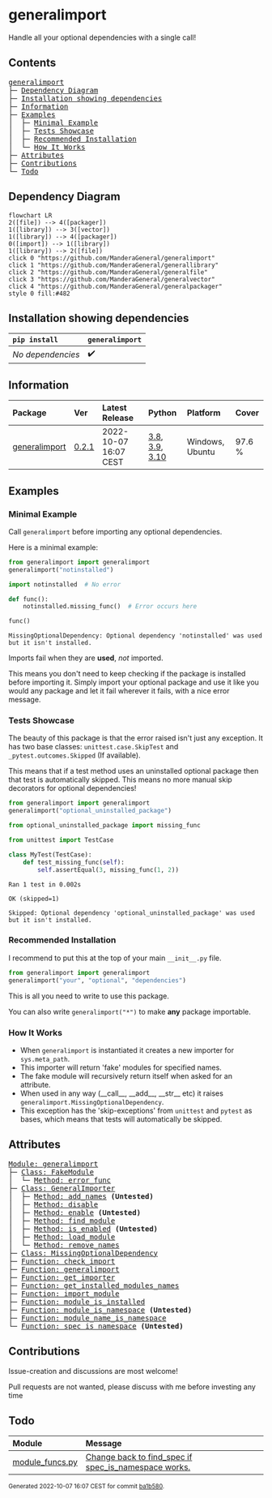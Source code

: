 # generalimport
Handle all your optional dependencies with a single call!

## Contents
<pre>
<a href='#generalimport'>generalimport</a>
├─ <a href='#Dependency-Diagram'>Dependency Diagram</a>
├─ <a href='#Installation-showing-dependencies'>Installation showing dependencies</a>
├─ <a href='#Information'>Information</a>
├─ <a href='#Examples'>Examples</a>
│  ├─ <a href='#Minimal-Example'>Minimal Example</a>
│  ├─ <a href='#Tests-Showcase'>Tests Showcase</a>
│  ├─ <a href='#Recommended-Installation'>Recommended Installation</a>
│  └─ <a href='#How-It-Works'>How It Works</a>
├─ <a href='#Attributes'>Attributes</a>
├─ <a href='#Contributions'>Contributions</a>
└─ <a href='#Todo'>Todo</a>
</pre>

## Dependency Diagram
```mermaid
flowchart LR
2([file]) --> 4([packager])
1([library]) --> 3([vector])
1([library]) --> 4([packager])
0([import]) --> 1([library])
1([library]) --> 2([file])
click 0 "https://github.com/ManderaGeneral/generalimport"
click 1 "https://github.com/ManderaGeneral/generallibrary"
click 2 "https://github.com/ManderaGeneral/generalfile"
click 3 "https://github.com/ManderaGeneral/generalvector"
click 4 "https://github.com/ManderaGeneral/generalpackager"
style 0 fill:#482
```

## Installation showing dependencies
| `pip install`     | `generalimport`   |
|:------------------|:------------------|
| *No dependencies* | ✔️                |

## Information
| Package                                                          | Ver                                              | Latest Release        | Python                                                                                                                                                                                  | Platform        | Cover   |
|:-----------------------------------------------------------------|:-------------------------------------------------|:----------------------|:----------------------------------------------------------------------------------------------------------------------------------------------------------------------------------------|:----------------|:--------|
| [generalimport](https://github.com/ManderaGeneral/generalimport) | [0.2.1](https://pypi.org/project/generalimport/) | 2022-10-07 16:07 CEST | [3.8](https://www.python.org/downloads/release/python-380/), [3.9](https://www.python.org/downloads/release/python-390/), [3.10](https://www.python.org/downloads/release/python-3100/) | Windows, Ubuntu | 97.6 %  |

## Examples

### Minimal Example

Call `generalimport` before importing any optional dependencies.

Here is a minimal example:

``` python
from generalimport import generalimport
generalimport("notinstalled")

import notinstalled  # No error

def func():
    notinstalled.missing_func()  # Error occurs here

func()
```


```
MissingOptionalDependency: Optional dependency 'notinstalled' was used but it isn't installed.
```

Imports fail when they are **used**, *not* imported.

This means you don't need to keep checking if the package is installed before importing it.
Simply import your optional package and use it like you would any package and let it fail wherever it fails, with a nice error message.

### Tests Showcase

The beauty of this package is that the error raised isn't just any exception.
It has two base classes: `unittest.case.SkipTest` and `_pytest.outcomes.Skipped` (If available).

This means that if a test method uses an uninstalled optional package then that test is automatically skipped.
This means no more manual skip decorators for optional dependencies!

``` python
from generalimport import generalimport
generalimport("optional_uninstalled_package")

from optional_uninstalled_package import missing_func

from unittest import TestCase

class MyTest(TestCase):
    def test_missing_func(self):
        self.assertEqual(3, missing_func(1, 2))
```


```
Ran 1 test in 0.002s

OK (skipped=1)

Skipped: Optional dependency 'optional_uninstalled_package' was used but it isn't installed.
```

### Recommended Installation

I recommend to put this at the top of your main `__init__.py` file.

``` python
from generalimport import generalimport
generalimport("your", "optional", "dependencies")
```

This is all you need to write to use this package.

You can also write `generalimport("*")` to make **any** package importable.

### How It Works


- When `generalimport` is instantiated it creates a new importer for `sys.meta_path`.
- This importer will return 'fake' modules for specified names.
- The fake module will recursively return itself when asked for an attribute.
- When used in any way (\_\_call\_\_, \_\_add\_\_, \_\_str\_\_ etc) it raises `generalimport.MissingOptionalDependency`.
- This exception has the 'skip-exceptions' from `unittest` and `pytest` as bases, which means that tests will automatically be skipped.

## Attributes
<pre>
<a href='https://github.com/ManderaGeneral/generalimport/blob/ba1b580/generalimport/__init__.py#L1'>Module: generalimport</a>
├─ <a href='https://github.com/ManderaGeneral/generalimport/blob/ba1b580/generalimport/fake_module.py#L4'>Class: FakeModule</a>
│  └─ <a href='https://github.com/ManderaGeneral/generalimport/blob/ba1b580/generalimport/fake_module.py#L14'>Method: error_func</a>
├─ <a href='https://github.com/ManderaGeneral/generalimport/blob/ba1b580/generalimport/general_importer.py#L12'>Class: GeneralImporter</a>
│  ├─ <a href='https://github.com/ManderaGeneral/generalimport/blob/ba1b580/generalimport/general_importer.py#L113'>Method: add_names</a> <b>(Untested)</b>
│  ├─ <a href='https://github.com/ManderaGeneral/generalimport/blob/ba1b580/generalimport/general_importer.py#L142'>Method: disable</a>
│  ├─ <a href='https://github.com/ManderaGeneral/generalimport/blob/ba1b580/generalimport/general_importer.py#L136'>Method: enable</a> <b>(Untested)</b>
│  ├─ <a href='https://github.com/ManderaGeneral/generalimport/blob/ba1b580/generalimport/general_importer.py#L83'>Method: find_module</a>
│  ├─ <a href='https://github.com/ManderaGeneral/generalimport/blob/ba1b580/generalimport/general_importer.py#L132'>Method: is_enabled</a> <b>(Untested)</b>
│  ├─ <a href='https://github.com/ManderaGeneral/generalimport/blob/ba1b580/generalimport/general_importer.py#L107'>Method: load_module</a>
│  └─ <a href='https://github.com/ManderaGeneral/generalimport/blob/ba1b580/generalimport/general_importer.py#L116'>Method: remove_names</a>
├─ <a href='https://github.com/ManderaGeneral/generalimport/blob/ba1b580/generalimport/exception.py#L13'>Class: MissingOptionalDependency</a>
├─ <a href='https://github.com/ManderaGeneral/generalimport/blob/ba1b580/generalimport/main.py#L22'>Function: check_import</a>
├─ <a href='https://github.com/ManderaGeneral/generalimport/blob/ba1b580/generalimport/main.py#L14'>Function: generalimport</a>
├─ <a href='https://github.com/ManderaGeneral/generalimport/blob/ba1b580/generalimport/main.py#L10'>Function: get_importer</a>
├─ <a href='https://github.com/ManderaGeneral/generalimport/blob/ba1b580/generalimport/module_funcs.py#L6'>Function: get_installed_modules_names</a>
├─ <a href='https://github.com/ManderaGeneral/generalimport/blob/ba1b580/generalimport/module_funcs.py#L27'>Function: import_module</a>
├─ <a href='https://github.com/ManderaGeneral/generalimport/blob/ba1b580/generalimport/module_funcs.py#L11'>Function: module_is_installed</a>
├─ <a href='https://github.com/ManderaGeneral/generalimport/blob/ba1b580/generalimport/module_funcs.py#L43'>Function: module_is_namespace</a> <b>(Untested)</b>
├─ <a href='https://github.com/ManderaGeneral/generalimport/blob/ba1b580/generalimport/module_funcs.py#L47'>Function: module_name_is_namespace</a>
└─ <a href='https://github.com/ManderaGeneral/generalimport/blob/ba1b580/generalimport/module_funcs.py#L40'>Function: spec_is_namespace</a> <b>(Untested)</b>
</pre>

## Contributions
Issue-creation and discussions are most welcome!

Pull requests are not wanted, please discuss with me before investing any time

## Todo
| Module                                                                                                                     | Message                                                                                                                                                          |
|:---------------------------------------------------------------------------------------------------------------------------|:-----------------------------------------------------------------------------------------------------------------------------------------------------------------|
| <a href='https://github.com/ManderaGeneral/generalimport/blob/master/generalimport/module_funcs.py#L1'>module_funcs.py</a> | <a href='https://github.com/ManderaGeneral/generalimport/blob/master/generalimport/module_funcs.py#L14'>Change back to find_spec if spec_is_namespace works.</a> |

<sup>
Generated 2022-10-07 16:07 CEST for commit <a href='https://github.com/ManderaGeneral/generalimport/commit/ba1b580'>ba1b580</a>.
</sup>
